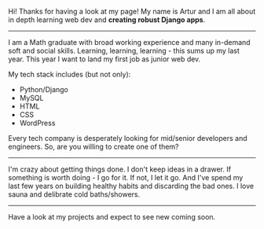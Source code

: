 Hi! Thanks for having a look at my page!
My name is Artur and I am all about in depth learning web dev and **creating robust Django apps**.

---
I am a Math graduate with broad working experience and many in-demand soft and social skills.
Learning, learning, learning - this sums up my last year. This year I want to land my first job as junior web dev. 
 
My tech stack includes (but not only):
- Python/Django
- MySQL
- HTML
- CSS
- WordPress

Every tech company is desperately looking for mid/senior developers and engineers.
So, are you willing to create one of them? 

---
I'm crazy about getting things done. I don't keep ideas in a drawer. If something is worth doing - I go for it. If not, I let it go. 
And I've spend my last few years on building healthy habits and discarding the bad ones. I love sauna and delibrate cold baths/showers.

---
Have a look at my projects and expect to see new coming soon.
